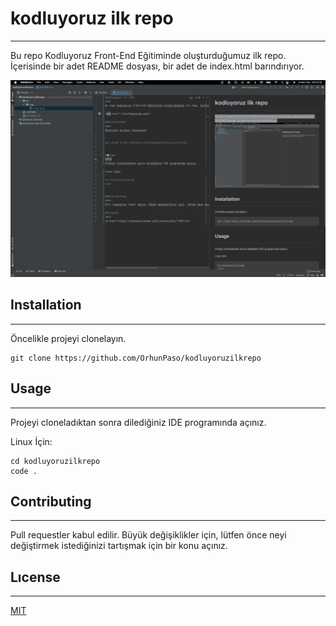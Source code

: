 # kodluyoruz ilk repo

<hr>
Bu repo Kodluyoruz Front-End Eğitiminde oluşturduğumuz ilk repo. İçerisinde bir adet README dosyası, bir adet de index.html barındırıyor.

<img src="./src/img/screenshot.png"></img>

## Installation

<hr>
Öncelikle projeyi clonelayın. 

```
git clone https://github.com/OrhunPaso/kodluyoruzilkrepo
```

## Usage

<hr>
Projeyi cloneladıktan sonra dilediğiniz IDE programında açınız.

Linux İçin:
```
cd kodluyoruzilkrepo
code .
```

## Contributing

<hr>
Pull requestler kabul edilir. Büyük değişiklikler için, lütfen önce neyi değiştirmek istediğinizi tartışmak için bir konu açınız.

## Lıcense

<hr>
<a href="https://choosealicense.com/licenses/mit/">MIT</a>